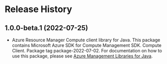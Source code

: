# Release History

## 1.0.0-beta.1 (2022-07-25)

- Azure Resource Manager Compute client library for Java. This package contains Microsoft Azure SDK for Compute Management SDK. Compute Client. Package tag package-2022-07-02. For documentation on how to use this package, please see [Azure Management Libraries for Java](https://aka.ms/azsdk/java/mgmt).
